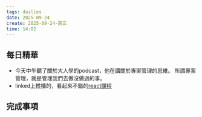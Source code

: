 ```yaml
---
tags: dailies  
date: 2025-09-24
create: 2025-09-24-週三
time: 14:02
---
```

## 每日精華

- 今天中午聽了關於大人學的podcast，他在講關於專案管理的思維。
	所謂專案管理，就是管理我們去做沒做過的事。
- linked上推播的，看起來不錯的[react課程](https://www.freecodecamp.org/news/learn-react-2024/)
## 完成事項